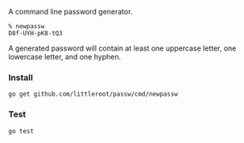 A command line password generator.

```
% newpassw
D8f-UYH-pK8-tQ3
```

A generated password will contain at least one uppercase letter, one lowercase
letter, and one hyphen.

### Install

```
go get github.com/littleroot/passw/cmd/newpassw
```

### Test

```
go test
```
